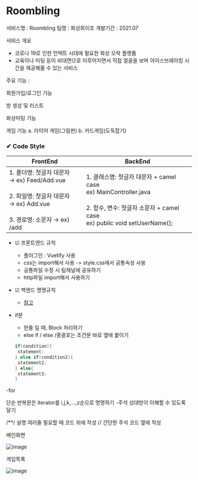 
# Roombling


서비스명 : Roombling
팀명 : 화상회이조 
개발기간 : 2021.07


서비스 개요
- 코로나 19로 인한 언택트 시대에 필요한 화상 오락 플랫폼
- 교육이나 미팅 등이 비대면으로 이루어지면서 직접 얼굴을 보며 아이스브레이킹 시간을 제공해줄 수 있는 서비스

주요 기능 :

회원가입/로그인 기능

방 생성 및 리스트

화상미팅 기능

게임 기능
a. 라이어 게임(그림판)
b. 카드게임(도둑잡기)

### ✔ Code Style
| FrontEnd   | BackEnd |
| ------ | ---- |
| 1. 폴더명: 첫글자 대문자<br/>→ ex) Feed/Add.vue <br/><br/>2. 파일명: 첫글자 대문자 <br/> → ex) Add.vue <br/><br/>3. 경로명: 소문자 → ex) /add | 1. 클래스명:  첫글자 대문자 + camel case <br/> ex) MainController.java <br/><br/> 2. 함수, 변수: 첫글자 소문자 + camel case <br/> ex) public void setUserName(); |
- ☑ 프론트앤드 규칙
    - 플러그인 : Vuetify 사용
    - css는 import해서 사용 -> style.css에서 공통속성 사용
    - 공통파일 수정 시 팀채널에 공유하기 
    - http파일 import해서 사용하기 
- ☑ 백앤드 명명규칙 
    - [참고](https://velog.io/@aidenshin/Java-%EC%9E%90%EB%B0%94-%EC%BD%94%EB%94%A9-%EA%B7%9C%EC%B9%99-Java-Code-Conventions#%EB%AA%85%EB%AA%85naming-%EA%B7%9C%EC%B9%99)

- if문
    - 한줄 일 때, Block 처리하기
    - else if / else /중괄호는 조건문 바로 옆에 붙이기
    ```java
    if(condition){
     statement;
    } else if(condition2){
     statement2;
    } else{
     statement3;
    }
    ```
-for

단순 반복문은 iterator를 i,j,k,...,z순으로 명명하기
-주석 상대방이 이해할 수 있도록 달기

/**/ 설명 여러줄 필요할 때 코드 위에 작성
// 간단한 주석 코드 옆에 작성

메인화면

![image](https://user-images.githubusercontent.com/65216835/125381674-4b89f580-e3cf-11eb-91a4-4a10633bd938.png)

게임목록

![image](https://user-images.githubusercontent.com/65216835/125382490-b556cf00-e3d0-11eb-8508-58da7fd8ebc3.png)












